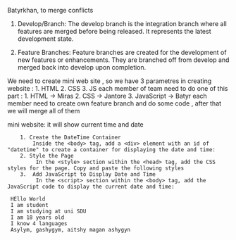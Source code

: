 Batyrkhan, to merge conflicts     
1. Develop/Branch: The develop branch is the integration branch where all features are merged before being released. It represents the latest development state.

2. Feature Branches: Feature branches are created for the development of new features or enhancements. They are branched off from develop and merged back into develop upon completion.

We need to create mini web site , so we have 3 parametres in creating website : 1. HTML 2. CSS 3. JS
each member of team need to do one of this part : 1. HTML -> Miras 2. CSS -> Jantore 3. JavaScript -> Batyr
each member need to create own feature branch and do some code , after
that we will merge all of them

mini website:
it will show current time and date

        1. Create the DateTime Container
            Inside the <body> tag, add a <div> element with an id of "datetime" to create a container for displaying the date and time:
        2. Style the Page
             In the <style> section within the <head> tag, add the CSS styles for the page. Copy and paste the following styles
        3.  Add JavaScript to Display Date and Time
             In the <script> section within the <body> tag, add the JavaScript code to display the current date and time:

     HEllo World
     I am student
     I am studying at uni SDU
     I am 18 years old 
     I know 4 languages
     Asylym, gashygym, aitshy magan ashygyn
